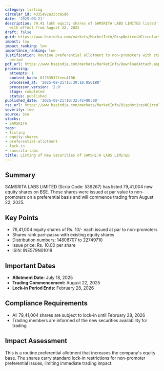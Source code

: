 ```yaml
---
category: listing
circular_id: 4335e92a33cca5dd
date: '2025-08-21'
description: 79.41 lakh equity shares of SAMSRITA LABS LIMITED listed for trading
  with effect from August 22, 2025
draft: false
guid: https://www.bseindia.com/markets/MarketInfo/DispNoticesNCirculars.aspx?Noticeid={A473410B-DD42-4530-A3B6-ACFDB72A64D6}&noticeno=20250821-19&dt=08/21/2025&icount=19&totcount=63&flag=0
impact: low
impact_ranking: low
importance_ranking: low
justification: Routine preferential allotment to non-promoters with standard lock-in
  period
pdf_url: https://www.bseindia.com/markets/MarketInfo/DownloadAttach.aspx?id=20250821-19&attachedId=
processing:
  attempts: 1
  content_hash: 81263532feec4106
  processed_at: '2025-08-21T15:39:10.056188'
  processor_version: '2.0'
  stage: completed
  status: published
published_date: '2025-08-21T10:32:42+00:00'
rss_url: https://www.bseindia.com/markets/MarketInfo/DispNoticesNCirculars.aspx?Noticeid={A473410B-DD42-4530-A3B6-ACFDB72A64D6}&noticeno=20250821-19&dt=08/21/2025&icount=19&totcount=63&flag=0
severity: low
source: bse
stocks:
- SAMSRITA
tags:
- listing
- equity-shares
- preferential-allotment
- lock-in
- samsrita-labs
title: Listing of New Securities of SAMSRITA LABS LIMITED
---
```


## Summary

SAMSRITA LABS LIMITED (Scrip Code: 539267) has listed 79,41,004 new equity shares on BSE. These shares were issued at par value to non-promoters on a preferential basis and will commence trading from August 22, 2025.

## Key Points

- 79,41,004 equity shares of Rs. 10/- each issued at par to non-promoters
- Shares rank pari-passu with existing equity shares
- Distribution numbers: 14808707 to 22749710
- Issue price: Rs. 10.00 per share
- ISIN: INE579N01018

## Important Dates

- **Allotment Date:** July 18, 2025
- **Trading Commencement:** August 22, 2025
- **Lock-in Period Ends:** February 28, 2026

## Compliance Requirements

- All 79,41,004 shares are subject to lock-in until February 28, 2026
- Trading members are informed of the new securities availability for trading

## Impact Assessment

This is a routine preferential allotment that increases the company's equity base. The shares carry standard lock-in restrictions for non-promoter preferential issues, limiting immediate trading impact.